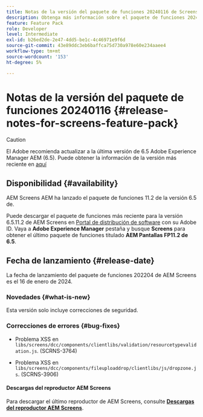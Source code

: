 ```yaml
---
title: Notas de la versión del paquete de funciones 20240116 de Screens
description: Obtenga más información sobre el paquete de funciones 20240116 de AEM Screens lanzado el 16 de enero de 2024.
feature: Feature Pack
role: Developer
level: Intermediate
exl-id: b26ed2de-2e47-4dd5-be1c-4c46971e9f6d
source-git-commit: 43e89ddc3eb6baffca75d730a978e60e234aaee4
workflow-type: tm+mt
source-wordcount: '153'
ht-degree: 5%

---
```


# Notas de la versión del paquete de funciones 20240116 {#release-notes-for-screens-feature-pack}

>[!CAUTION]
>El Adobe recomienda actualizar a la última versión de 6.5 Adobe Experience Manager AEM (6.5). Puede obtener la información de la versión más reciente en [aquí](https://experienceleague.adobe.com/es/docs/experience-manager-65/content/release-notes/release-notes)

## Disponibilidad {#availability}

AEM Screens AEM ha lanzado el paquete de funciones 11.2 de la versión 6.5 de.

Puede descargar el paquete de funciones más reciente para la versión 6.5.11.2 de AEM Screens en [Portal de distribución de software](https://experience.adobe.com/#/downloads/content/software-distribution/es/aem.html) con su Adobe ID. Vaya a **Adobe Experience Manager** pestaña y busque **Screens** para obtener el último paquete de funciones titulado **AEM Pantallas FP11.2 de 6.5**.

## Fecha de lanzamiento {#release-date}

La fecha de lanzamiento del paquete de funciones 202204 de AEM Screens es el 16 de enero de 2024.

### Novedades {#what-is-new}

Esta versión solo incluye correcciones de seguridad.

### Correcciones de errores {#bug-fixes}

* Problema XSS en `libs/screens/dcc/components/clientlibs/validation/resourcetypevalidation.js`. (SCRNS-3764)

* Problema XSS en `libs/screens/dcc/components/fileuploaddrop/clientlibs/js/dropzone.js`. (SCRNS-3906)

#### Descargas del reproductor AEM Screens

Para descargar el último reproductor de AEM Screens, consulte **[Descargas del reproductor AEM Screens](https://download.macromedia.com/screens/index.html)**.
